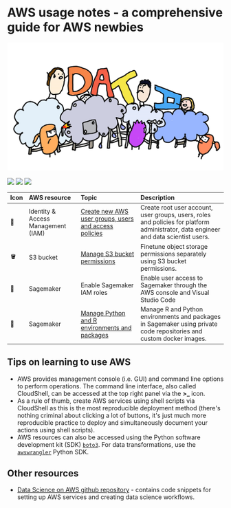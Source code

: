 # AWS usage notes - a comprehensive guide for AWS newbies    

![](./figures/readme_logo.jpg) 

![](https://img.shields.io/badge/Language-Bash-blue) ![](https://img.shields.io/badge/Language-Python-blue) ![](https://img.shields.io/badge/Language-R-blue)    

| Icon | AWS resource | Topic | Description |   
| :--- | :----------- | :---- | :---------- |   
| :cowboy_hat_face: | Identity & Access Management (IAM) | [Create new AWS user groups, users and access policies](./chapters/iam_roles_and_access_policies.md) | Create root user account, user groups, users, roles and policies for platform administrator, data engineer and data scientist users. |      
| :bucket: | S3 bucket | [Manage S3 bucket permissions](./chapters/s3_access_policies.md) | Finetune object storage permissions separately using S3 bucket permissions. |    
| :notebook_with_decorative_cover: | Sagemaker | Enable Sagemaker IAM roles | Enable user access to Sagemaker through the AWS console and Visual Studio Code |    
| :notebook_with_decorative_cover: | Sagemaker | [Manage Python and R environments and packages](./chapters/sagemaker_environment_management.md) | Manage R and Python environments and packages in Sagemaker using private code repositories and custom docker images. |    


## Tips on learning to use AWS         

+ AWS provides management console (i.e. GUI) and command line options to perform operations. The command line interface, also called CloudShell, can be accessed at the top right panel via the **>_** icon.   
+ As a rule of thumb, create AWS services using shell scripts via CloudShell as this is the most reproducible deployment method (there's nothing criminal about clicking a lot of buttons, it's just much more reproducible practice to deploy and simultaneously document your actions using shell scripts).      
+ AWS resources can also be accessed using the Python software development kit (SDK) [`boto3`](https://boto3.amazonaws.com/v1/documentation/api/latest/guide/quickstart.html). For data transformations, use the [`awswrangler`](https://aws-sdk-pandas.readthedocs.io/en/stable/) Python SDK.      


## Other resources    

+ [Data Science on AWS github repository](https://github.com/data-science-on-aws/data-science-on-aws) - contains code snippets for setting up AWS services and creating data science workflows.  
